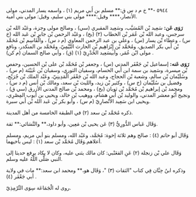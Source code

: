 ٥٩٤٤ -** خ م د س ق:** مسلم بن أَبي مريم (١) ، واسمه يسار المدني، مولى الأنصار،**** وقيل:**** مولى بني سليم، وقيل: مولى بني أمية.

**رَوَى عَن:** سَعِيد بْن المُسَيَّب، وسَعِيد المقبري (سي) ، وصالح مولى وجزة، وعَبْد الله بْن سرجس، وعبد الله بْن عُمَر بْن الخطاب (٢) (بخ) ، وعَبْد الرحمن بْن جابر بْن عَبد الله (خ س) ، وعطاء بْن يسار (س) ، وعلي بن عبد الرحمن المعاوي (م د س) ، والْقَاسِم بْن مُحَمَّد بْن أَبي بكر الصديق، ومُحَمَّد بْن إِبْرَاهِيم بْن الحارث التَّيْمِيّ، ومُحَمَّد بن المنكدر، ونافع مولى ابْن عُمَر، وأبيسَعِيد الخُدْرِيّ (١) (ق) ، وأبي صالح السمان (م كن) .

**رَوَى عَنه:** إسماعيل بْن جَعْفَر المدني (س) ، وجعفر بْن مُحَمَّد بْن على بْن الحسين، وحفص بْن ميسرة، وسَعِيد بن سمة ابن أَبي الحسام، وسفيان الثوري، وسفيان بْن عُيَيْنَة (م س) ، وسُلَيْمان بْن سالم، وشعبة بْن الحجاج، وعبد الله بْن جَعْفَر الْمَدِينِيّ، وعَبْد الملك بْن جُرَيْج، وفضيل بن سُلَيْمان (خ س) ، وكثير بْن زيد، والليث بْن سعد، ومالك بْن أنس (م د س) ، ومحمد بْن إبراهيم بْن مُحَمَّد بْن ثوبان (بخ) ، ومحمد بْن صالح المدني الأزرق (سي ق) ، ونجيح أَبُو معشر المدني، والوليد بْن أَبي هشام، ووهيب بْن خالد، ويحيى بن أيوب المِصْرِي، ويحيى ابن سَعِيد الأَنْصارِيّ (م س) ، وأبو بكر بْن عَبد الله بْن أَبي سبرة.

ذكره مُحَمَّد بْن سعد (٢) في الطبقة الخامسة من أهل المدينة.

وَقَال عَباس الدُّورِيُّ (٣) عَن يحيى بْن مَعِين، وأبو داود،** والنَّسَائي:** ثقة.

وَقَال أبو حاتم (٤) : صالح وهم ثلاثة إخوة: مُحَمَّد، وعَبْد الله، ومسلم بنو أبي مريم، ومسلم أعلاهم.وَقَال مُحَمَّد بْن سعد (١) : ليس بأخيهما.

وَقَال علي بْن زنجلة (٢) عَنِ القعَنْبي: كان مالك يثني عليه، وكان لا يكاد يرفع حديثا إلى النبي صَلَّى اللَّهُ عليه وسلم.

وذكره ابنُ حِبَّان فِي كتاب "الثقات (٣) "، وَقَال هو،** ومحمد ابن سعد:** مات في ولاية أبي جَعْفَر (٤) .

روى له الْجَمَاعَة سِوَى التِّرْمِذِيّ.